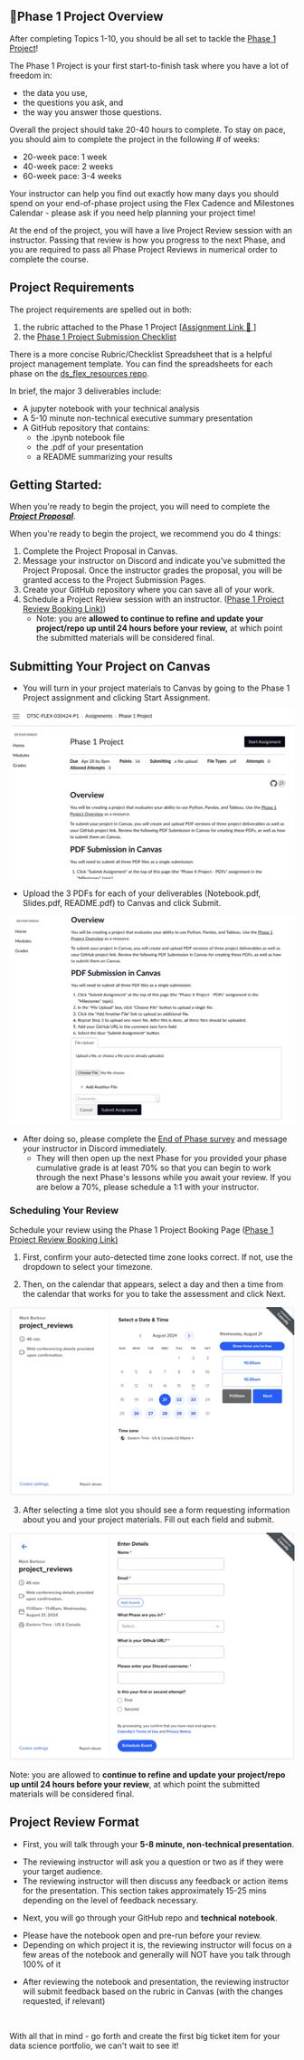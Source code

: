 🎯Phase 1 Project Overview  
-------------------------  


After completing Topics 1-10, you should be all set to tackle the [Phase 1 Project](https://github.com/learn-co-curriculum/dsc-phase-1-project-v3)!






The Phase 1 Project is your first start-to-finish task where you have a lot of freedom in:  


* the data you use,  
* the questions you ask, and  
* the way you answer those questions.  


Overall the project should take 20-40 hours to complete. To stay on pace, you should aim to complete the project in the following # of weeks:  


* 20-week pace: 1 week  
* 40-week pace: 2 weeks  
* 60-week pace: 3-4 weeks  


Your instructor can help you find out exactly how many days you should spend on your end-of-phase project using the Flex Cadence and Milestones Calendar - please ask if you need help planning your project time!  


At the end of the project, you will have a live Project Review session with an instructor. Passing that review is how you progress to the next Phase, and you are required to pass all Phase Project Reviews in numerical order to complete the course.  


Project Requirements  
--------------------  


The project requirements are spelled out in both:  


1. the rubric attached to the Phase 1 Project [[Assignment Link 🔗 ]()]  
2. the [Phase 1 Project Submission Checklist](https://docs.google.com/document/d/1ZFN9zle3-18Mtq2doEjMr3aUx2wCVySlQXzWuZiv_EY/edit)  

There is a more concise Rubric/Checklist Spreadsheet that is a helpful project management template. You can find the spreadsheets for each phase on the [ds_flex_resources repo](https://github.com/mark-barbour/ds_flex_resources).

In brief, the major 3 deliverables include:  

* A jupyter notebook with your technical analysis  
* A 5-10 minute non-technical executive summary presentation  
* A GitHub repository that contains:  
	+ the .ipynb notebook file  
	+ the .pdf of your presentation  
	+ a README summarizing your results  


Getting Started:  
----------------  


When you're ready to begin the project, you will need to complete the [***Project Proposal***](#assignment_link).  

When you're ready to begin the project, we recommend you do 4 things:


1. Complete the Project Proposal in Canvas.
2. Message your instructor on Discord and indicate you've submitted the Project Proposal. Once the instructor grades the proposal, you will be granted access to the Project Submission Pages.
3. Create your GitHub repository where you can save all of your work.
4. Schedule a Project Review session with an instructor. ([Phase 1 Project Review Booking Link)](https://calendly.com/flex_booking_mark/project_reviews))
	* Note: you are **allowed to continue to refine and update your project/repo up until 24 hours before your review,** at which point the submitted materials will be considered final.


Submitting Your Project on Canvas
---------------------------------

* You will turn in your project materials to Canvas by going to the Phase 1 Project assignment and clicking Start Assignment.

![image showing canvas page for the Phase 1 Project assignment with the Start Assignment button visible](./images/canvas-submission-1.png)

* Upload the 3 PDFs for each of your deliverables (Notebook.pdf, Slides.pdf, README.pdf) to Canvas and click Submit.

![image showing canvas page with the submission box where student can click Choose File, Add Another File, Cancel, and Submit Assignment buttons](./images/canvas-submission-2.png)


* After doing so, please complete the [End of Phase survey](https://learn.co/redirect/student-nps-survey?Discipline=Data%20Science) and message your instructor in Discord immediately. 
	* They will then open up the next Phase for you provided your phase cumulative grade is at least 70% so that you can begin to work through the next Phase's lessons while you await your review. If you are below a 70%, please schedule a 1:1 with your instructor.


### Scheduling Your Review


Schedule your review using the Phase 1 Project Booking Page ([Phase 1 Project Review Booking Link)](https://calendly.com/flex_booking_mark/project_reviews)



1. First, confirm your auto-detected time zone looks correct. If not, use the dropdown to select your timezone.
   

2. Then, on the calendar that appears, select a day and then a time from the calendar that works for you to take the assessment and click Next.

![image showing the calendar view of the calendly booking link where a day is selected and the times open show on the right as clickable buttons along with a Next button](./images/schedule-calendar.png)
   

3. After selecting a time slot you should see a form requesting information about you and your project materials. Fill out each field and submit.

![image showing the form with input fields for name, email, phase, github url, discord username, selection of 1st or 2nd attempt, and a schedule event submit button](./images/schedule-form.png)


Note: you are allowed to **continue to refine and update your project/repo up until 24 hours before your review**, at which point the submitted materials will be considered final. 




Project Review Format
----------------------


* First, you will talk through your **5-8 minute, non-technical presentation**.
+ The reviewing instructor will ask you a question or two as if they were your target audience.
+ The reviewing instructor will then discuss any feedback or action items for the presentation. This section takes approximately 15-25 mins depending on the level of feedback necessary.
* Next, you will go through your GitHub repo and **technical notebook**.
+ Please have the notebook open and pre-run before your review.
+ Depending on which project it is, the reviewing instructor will focus on a few areas of the notebook and generally will NOT have you talk through 100% of it

* After reviewing the notebook and presentation, the reviewing instructor will submit feedback based on the rubric in Canvas (with the changes requested, if relevant)


 



With all that in mind - go forth and create the first big ticket item for your data science portfolio, we can't wait to see it!


